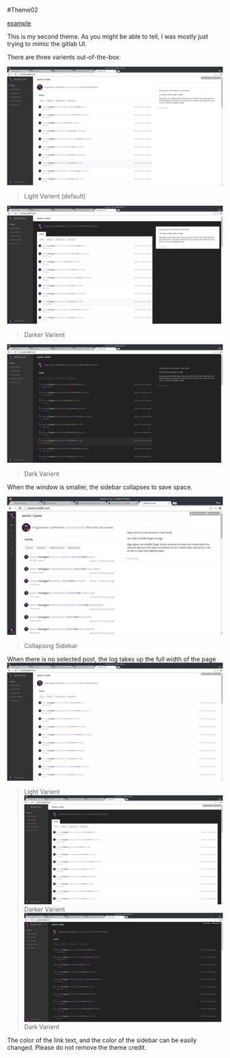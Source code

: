 #Theme02

[example](http://asonix-dev.tumblr.com/)


This is my second theme. As you might be able to tell, I was mostly just trying to mimic the gitlab UI.

There are three varients out-of-the-box:

![theme02-1.png](https://raw.githubusercontent.com/asonix/tumblr-themes/master/theme02/theme-02-1.png)
>Light Varient (default)

![theme-02-2.png](https://raw.githubusercontent.com/asonix/tumblr-themes/master/theme02/theme-02-2.png)
>Darker Varient

![theme-02-3.png](https://raw.githubusercontent.com/asonix/tumblr-themes/master/theme02/theme-02-3.png)
>Dark Varient

When the window is smaller, the sidebar collapses to save space.

![theme-02-7.png](https://raw.githubusercontent.com/asonix/tumblr-themes/master/theme02/theme-02-7.png)
>Collapsing Sidebar

When there is no selected post, the log takes up the full width of the page
![theme-02-4.png](https://raw.githubusercontent.com/asonix/tumblr-themes/master/theme02/theme-02-4.png)
>Light Varient
![theme-02-5.png](https://raw.githubusercontent.com/asonix/tumblr-themes/master/theme02/theme-02-5.png)
>Darker Varient
![theme-02-6.png](https://raw.githubusercontent.com/asonix/tumblr-themes/master/theme02/theme-02-6.png)
>Dark Varient

The color of the link text, and the color of the sidebar can be easily changed.
Please do not remove the theme credit.
